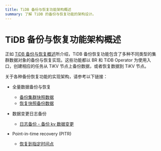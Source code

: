 ```yaml
---
title: TiDB 备份与恢复功能架构概述
summary: 了解 TiDB 的备份与恢复功能的架构设计。
---
```


# TiDB 备份与恢复功能架构概述

正如 [TiDB 备份与恢复概述](/br/backup-and-restore-overview.md)所介绍，TiDB 备份恢复功能包含了多种不同类型的集群数据对象的备份与恢复实现。这些功能都以 BR 和 TiDB Operator 为使用入口，创建相应的任务从 TiKV 节点上备份数据，或者恢复数据到 TiKV 节点。

关于各种备份恢复功能的实现架构，请参考以下链接：

- 全量数据备份与恢复

    - [备份集群快照数据](/br/br-snapshot-architecture.md#备份流程)
    - [恢复快照备份数据](/br/br-snapshot-architecture.md#恢复流程)

- 数据变更日志备份

    - [日志备份 - 备份 kv 数据变更](/br/br-log-architecture.md#日志备份)

- Point-in-time recovery (PITR)

    - [恢复到指定时间点](/br/br-log-architecture.md#pitr)
